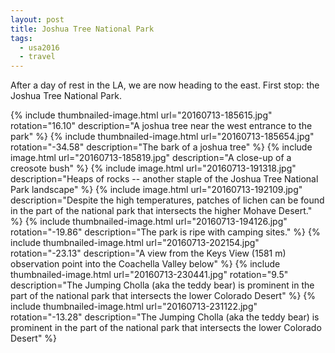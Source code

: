 ```yaml
---
layout: post
title: Joshua Tree National Park
tags:
  - usa2016
  - travel
---
```


After a day of rest in the LA, we are now heading to the east. First stop: the
Joshua Tree National Park.

 {% include thumbnailed-image.html url="20160713-185615.jpg" rotation="16.10"
    description="A joshua tree near the west entrance to the park" %}
 {% include thumbnailed-image.html url="20160713-185654.jpg" rotation="-34.58"
    description="The bark of a joshua tree" %}
 {% include image.html url="20160713-185819.jpg"
    description="A close-up of a creosote bush" %}
 {% include image.html url="20160713-191318.jpg"
    description="Heaps of rocks -- another staple of the Joshua Tree National Park landscape" %}
 {% include image.html url="20160713-192109.jpg"
    description="Despite the high temperatures, patches of lichen can be found in the part of the national park that intersects the higher Mohave Desert." %}
 {% include thumbnailed-image.html url="20160713-194126.jpg" rotation="-19.86"
    description="The park is ripe with camping sites." %}
 {% include thumbnailed-image.html url="20160713-202154.jpg" rotation="-23.13"
    description="A view from the Keys View (1581 m) observation point into the Coachella Valley below" %}
 {% include thumbnailed-image.html url="20160713-230441.jpg" rotation="9.5"
    description="The Jumping Cholla (aka the teddy bear) is prominent in the part of the national park that intersects the lower Colorado Desert" %}
 {% include thumbnailed-image.html url="20160713-231122.jpg" rotation="-13.28"
    description="The Jumping Cholla (aka the teddy bear) is prominent in the part of the national park that intersects the lower Colorado Desert" %}
